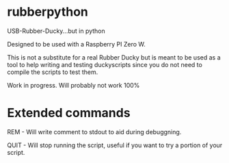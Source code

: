 # rubberpython
USB-Rubber-Ducky...but in python

Designed to be used with a Raspberry PI Zero W.

This is not a substitute for a real Rubber Ducky but is meant to be used as a tool to help writing and testing duckyscripts since you do not need to compile the scripts to test them.

Work in progress. Will probably not work 100%

# Extended commands

REM - Will write comment to stdout to aid during debuggning.

QUIT - Will stop running the script, useful if you want to try a portion of your script.

